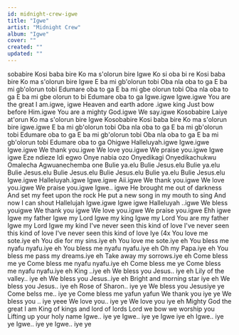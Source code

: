 ```yaml
---
id: midnight-crew-igwe
title: "Igwe"
artist: "Midnight Crew"
album: "Igwe"
cover: ""
created: ""
updated: ""
---
```


sobabire
Kosi baba bire
Ko ma s'olorun bire
Igwe
Ko si oba bi re
Kosi baba bire
Ko ma s'olorun bire
Igwe
E ba mi gb'olorun tobi
Oba nla oba to ga
E ba mi gb'olorun tobi
Edumare oba to ga
E ba mi gbe olorun tobi
Oba nla oba to ga
E ba mi gbe olorun to bi
Edumare oba to ga
Igwe.igwe
Igwe.igwe
You are the great I am.igwe, igwe
Heaven and earth adore .igwe
king Just bow before Him.igwe
You are a mighty God.igwe
We say.igwe
Kosobabire
Laiye at'orun
Ko ma s'olorun bire
Igwe
Kosobabire
Kosi baba bire
Ko ma s'olorun bire
igwe.igwe
E ba mi gb'olorun tobi
Oba nla oba to ga
E ba mi gb'olorun tobi
Edumare oba to ga
E ba mi gb'olorun tobi
Oba nla oba to ga
E ba mi gb'olorun tobi
Edumare oba to ga
Ohigwe
Halleluyah.igwe
Igwe.igwe
Igwe.igwe
We thank you.igwe
We love you.igwe
We praise you.igwe
Igwe igwe
Eze ndieze
Idi egwo
Onye nabia ozo
Onyedikagi
Onyedikachukwu
Omalecha
Agwuanechemba one
Bulie ya.elu
Bulie Jesus.elu
Bulie ya.elu
Bulie Jesus.elu
Bulie Jesus.elu
Bulie Jesus.elu
Bulie ya.elu
Bulie Jesus.elu
Igwe.igwe
Halleluyah.igwe
Igwe.igwe
Aii.igwe
We thank you.igwe
We love you.igwe
We praise you.igwe
Igwe.. igwe
He brought me out of darkness
And set my feet upon the rock
He put a new song in my mouth to sing
And now I can shout Hallelujah
Igwe.igwe
Igwe igwe
Halleluyah ..igwe
We bless youigwe
We thank you igwe
We love you.igwe
We praise you.igwe
Ehh igwe
Igwe my father
Igwe my Lord
Igwe my king
Igwe my Lord
You are my father
Igwe my Lord
Igwe my kind
I've never seen this kind of love
I've never seen this kind of love
I've never seen this kind of love
Iye (4x
You love me sote.iye eh
You die for my sins.iye eh
You love me sote.iye eh
You bless me nyafu nyafu.iye eh
You bless me nyafu nyafu.iye eh
Oh my Papa.iye eh
You bless me pass my dreams.iye eh
Take away my sorrows.iye eh
Come bless me ye
Come bless me nyafu nyafu.iye eh
Come bless me ye
Come bless me nyafu nyafu.iye eh
King ..iye eh
We bless you Jesus.. iye eh
Lily of the valley.. iye eh
We bless you Jesus..iye eh
Bright and morning star iye eh
We bless you Jesus.. iye eh
Rose of Sharon.. iye ye
We bless you Jesusiye ye
Come belss me.. iye ye
Come bless me yafun yafun
We thank you iye ye
We bless you .. iye yeee
We love you.. iye ye
We love you iye eh
Mighty God the great I am
King of kings and lord of lords
Lord we bow we worship you
Lifting up your holy name
Igwe.. iye ye
Igwe.. iye ye
Igwe iye eh
Igwe.. iye ye
Igwe.. iye ye
Igwe.. iye ye